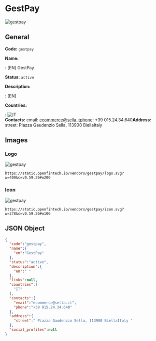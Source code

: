 
# GestPay 
![gestpay](https://static.openfintech.io/vendors/gestpay/logo.svg?w=400&c=v0.59.26#w200)  

## General 
 
**Code:** `gestpay` 
 
**Name:** 
 
:	[EN] GestPay 
 
**Status:** `active` 
 
**Description:** 
 
: [EN]   
 
 
**Countries:** 
 
:	![IT](https://cdnjs.cloudflare.com/ajax/libs/flag-icon-css/3.3.0/flags/4x3/it.svg#w24)  
**Contacts:** 
email: ecommerce@sella.itphone: +39 015.24.34.640**Address:** 
street:  Piazza Gaudenzio Sella, 113900 BiellaItaly  

## Images 

### Logo 
 
![gestpay](https://static.openfintech.io/vendors/gestpay/logo.svg?w=400&c=v0.59.26#w200)  

```
https://static.openfintech.io/vendors/gestpay/logo.svg?w=400&c=v0.59.26#w200
```  

### Icon 
 
![gestpay](https://static.openfintech.io/vendors/gestpay/icon.svg?w=278&c=v0.59.26#w100)  

```
https://static.openfintech.io/vendors/gestpay/icon.svg?w=278&c=v0.59.26#w100
```  

## JSON Object 

```json
{
  "code":"gestpay",
  "name":{
    "en":"GestPay"
  },
  "status":"active",
  "description":{
    "en":" "
  },
  "links":null,
  "countries":[
    "IT"
  ],
  "contacts":{
    "email":"ecommerce@sella.it",
    "phone":"+39 015.24.34.640"
  },
  "address":{
    "street":" Piazza Gaudenzio Sella, 113900 BiellaItaly "
  },
  "social_profiles":null
}
```  
